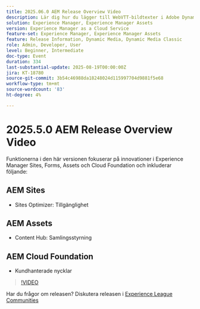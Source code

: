 ```yaml
---
title: 2025.06.0 AEM Release Overview Video
description: Lär dig hur du lägger till WebVTT-bildtexter i Adobe Dynamic Media Classic för att förbättra tillgängligheten, SEO och den globala räckvidden för dina videor.
solution: Experience Manager, Experience Manager Assets
version: Experience Manager as a Cloud Service
feature-set: Experience Manager, Experience Manager Assets
feature: Release Information, Dynamic Media, Dynamic Media Classic
role: Admin, Developer, User
level: Beginner, Intermediate
doc-type: Event
duration: 334
last-substantial-update: 2025-08-19T00:00:00Z
jira: KT-18780
source-git-commit: 3b54c46988da18248024d115997704d9881f5e68
workflow-type: tm+mt
source-wordcount: '83'
ht-degree: 4%

---
```



# 2025.5.0 AEM Release Overview Video

Funktionerna i den här versionen fokuserar på innovationer i Experience Manager Sites, Forms, Assets och Cloud Foundation och inkluderar följande:

## AEM Sites

* Sites Optimizer: Tillgänglighet

## AEM Assets

* Content Hub: Samlingsstyrning

## AEM Cloud Foundation

* Kundhanterade nycklar

>[!VIDEO](https://video.tv.adobe.com/v/3470882/?learn=on&enablevpops&captions=swe)

Har du frågor om releasen?  Diskutera releasen i [Experience League Communities](https://adobe.ly/41aKNSd)
